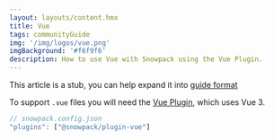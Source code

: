 ```yaml
---
layout: layouts/content.hmx
title: Vue
tags: communityGuide
img: '/img/logos/vue.png'
imgBackground: '#f6f9f6'
description: How to use Vue with Snowpack using the Vue Plugin.
---
```


<div class="stub">
This article is a stub, you can help expand it into <a href="https://documentation.divio.com/how-to-guides/">guide format</a>
</div>

To support `.vue` files you will need the [Vue Plugin](https://github.com/snowpackjs/snowpack/tree/main/plugins/plugin-vue), which uses Vue 3.

```js
// snowpack.config.json
"plugins": ["@snowpack/plugin-vue"]
```
